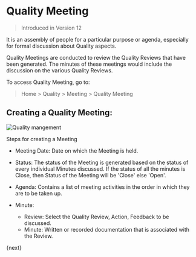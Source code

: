 <!-- add-breadcrumbs -->
# Quality Meeting

> Introduced in Version 12

 It is an assembly of people for a particular purpose or agenda, especially for formal discussion about Quality aspects.

 Quality Meetings are conducted to review the Quality Reviews that have been generated. The minutes of these meetings would include the discussion on the various Quality Reviews.

 To access Quality Meeting, go to:
> Home > Quality > Meeting > Quality Meeting

## Creating a Quality Meeting:

 <img class="screenshot" alt="Quality mangement" src="{{docs_base_url}}/assets/img/quality-management/meeting.gif">

 Steps for creating a Meeting

 * Meeting Date: Date on which the Meeting is held.

 * Status: The status of the Meeting is generated based on the status of every individual Minutes discussed. If the status of all the minutes is Close, then Status of the Meeting will be 'Close' else 'Open'.

 * Agenda: Contains a list of meeting activities in the order in which they are to be taken up.

 * Minute:

    - Review: Select the Quality Review, Action, Feedback to be discussed.
    - Minute: Written or recorded documentation that is associated with the Review.

{next}
